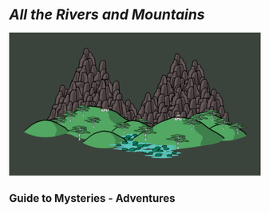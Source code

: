 # _All the Rivers and Mountains_

![Header|40](/content/media/rpg/header.png)

## Guide to Mysteries - Adventures